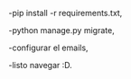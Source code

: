 -pip install -r requirements.txt,

-python manage.py migrate,

-configurar el emails,

-listo navegar :D.
